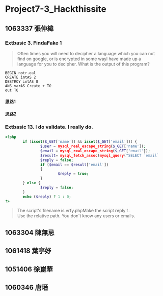 # Project7-3_Hackthissite
## 1063337 張仲緯
### Extbasic 3. FindaFake 1
>Often times you will need to decipher a language which you can not find on google, or is encrypted in some wayI have made up a language for you to decipher. What is the output of this program?
```
BEGIN notr.eal
CREATE intAS 2
DESTROY intAS 0
ANS varAS Create + TO
out TO
```
#### 思路1

#### 思路2

### Extbasic 13. I do validate. I really do.
```php
<?php
        if (isset($_GET['name']) && isset($_GET['email'])) {
                $user = mysql_real_escape_string($_GET['name']);
                $email = mysql_real_escape_string($_GET['email']);
                $result= mysql_fetch_assoc(mysql_query("SELECT `email` FROM `members` WHERE name = '$user'"));
                $reply = false;
                if ($email == $result['email'])
                {
                        $reply = true;
                }
        } else {
                $reply = false;
        }
        echo ($reply) ? 1 : 0;
?>
```
>The script's filename is vrfy.phpMake the script reply 1.  
Use the relative path. You don't know any users or emails.
####


## 1063304 陳無忌

## 1061418 葉亭妤

## 1051406 徐崑華

## 1060346 唐瑨
